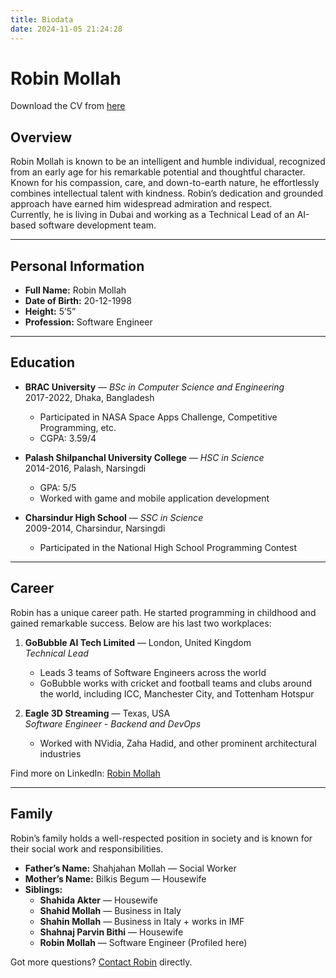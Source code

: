 ```yaml
---
title: Biodata
date: 2024-11-05 21:24:28
---
```

# Robin Mollah
Download the CV from [here](https://docs.google.com/document/d/1MtVcHlJt1Jpja8NH3KPk38TFrjGMAul2WgFdUKfSEQY/view)
## Overview
Robin Mollah is known to be an intelligent and humble individual, recognized from an early age for his remarkable potential and thoughtful character. Known for his compassion, care, and down-to-earth nature, he effortlessly combines intellectual talent with kindness. Robin’s dedication and grounded approach have earned him widespread admiration and respect.  
Currently, he is living in Dubai and working as a Technical Lead of an AI-based software development team.

---

## Personal Information
- **Full Name:** Robin Mollah
- **Date of Birth:** 20-12-1998
- **Height:** 5’5”
- **Profession:** Software Engineer

---

## Education
- **BRAC University** — *BSc in Computer Science and Engineering*  
  2017-2022, Dhaka, Bangladesh
    - Participated in NASA Space Apps Challenge, Competitive Programming, etc.
    - CGPA: 3.59/4

- **Palash Shilpanchal University College** — *HSC in Science*  
  2014-2016, Palash, Narsingdi
    - GPA: 5/5
    - Worked with game and mobile application development

- **Charsindur High School** — *SSC in Science*  
  2009-2014, Charsindur, Narsingdi
    - Participated in the National High School Programming Contest

---

## Career
Robin has a unique career path. He started programming in childhood and gained remarkable success. Below are his last two workplaces:

1. **GoBubble AI Tech Limited** — London, United Kingdom  
   *Technical Lead*
    - Leads 3 teams of Software Engineers across the world
    - GoBubble works with cricket and football teams and clubs around the world, including ICC, Manchester City, and Tottenham Hotspur

2. **Eagle 3D Streaming** — Texas, USA  
   *Software Engineer - Backend and DevOps*
    - Worked with NVidia, Zaha Hadid, and other prominent architectural industries

Find more on LinkedIn: [Robin Mollah](https://linkedin.com/in/robinmollah)

---

## Family
Robin’s family holds a well-respected position in society and is known for their social work and responsibilities.

- **Father’s Name:** Shahjahan Mollah — Social Worker
- **Mother’s Name:** Bilkis Begum — Housewife
- **Siblings:**
    - **Shahida Akter** — Housewife
    - **Shahid Mollah** — Business in Italy
    - **Shahin Mollah** — Business in Italy + works in IMF
    - **Shahnaj Parvin Bithi** — Housewife
    - **Robin Mollah** — Software Engineer (Profiled here)

Got more questions? [Contact Robin](https://wa.me/971585592511?text=I%20have%20got%20a%20question%20about%20you%20from%20robin.engineer) directly.